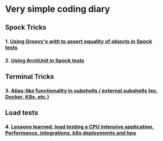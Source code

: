 # Very simple coding diary

## Spock Tricks

### 1. [Using Groovy's *with* to assert equality of objects in Spock tests](./content/spock_use_with_assert.md)
### 2. [Using ArchUnit in Spock tests](./content/spock_with_archunit.md)

## Terminal Tricks
### 3. [Alias-like functionality in subshells / external subshells (ex. Docker, K8s, etc.)](./content/kind_of_aliases_in_subshell.md)

## Load tests
### 4. [Lessons learned: load testing a CPU intensive application. Performance, integrations, k8s deployments and hpa](./content/hpa_problems_heavy_traffic.md)
